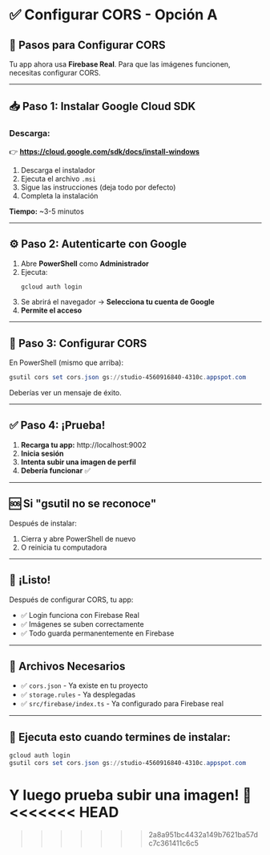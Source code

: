 # ✅ Configurar CORS - Opción A

## 🎯 Pasos para Configurar CORS

Tu app ahora usa **Firebase Real**. Para que las imágenes funcionen, necesitas configurar CORS.

---

## 📥 Paso 1: Instalar Google Cloud SDK

### Descarga:
👉 **https://cloud.google.com/sdk/docs/install-windows**

1. Descarga el instalador
2. Ejecuta el archivo `.msi`
3. Sigue las instrucciones (deja todo por defecto)
4. Completa la instalación

**Tiempo:** ~3-5 minutos

---

## ⚙️ Paso 2: Autenticarte con Google

1. Abre **PowerShell** como **Administrador**
2. Ejecuta:
   ```powershell
   gcloud auth login
   ```
3. Se abrirá el navegador → **Selecciona tu cuenta de Google**
4. **Permite el acceso**

---

## 🎯 Paso 3: Configurar CORS

En PowerShell (mismo que arriba):
```powershell
gsutil cors set cors.json gs://studio-4560916840-4310c.appspot.com
```

Deberías ver un mensaje de éxito.

---

## ✅ Paso 4: ¡Prueba!

1. **Recarga tu app:** http://localhost:9002
2. **Inicia sesión**
3. **Intenta subir una imagen de perfil**
4. **Debería funcionar** ✅

---

## 🆘 Si "gsutil no se reconoce"

Después de instalar:
1. Cierra y abre PowerShell de nuevo
2. O reinicia tu computadora

---

## 🎉 ¡Listo!

Después de configurar CORS, tu app:
- ✅ Login funciona con Firebase Real
- ✅ Imágenes se suben correctamente
- ✅ Todo guarda permanentemente en Firebase

---

## 📝 Archivos Necesarios

- ✅ `cors.json` - Ya existe en tu proyecto
- ✅ `storage.rules` - Ya desplegadas
- ✅ `src/firebase/index.ts` - Ya configurado para Firebase real

---

## 🚀 Ejecuta esto cuando termines de instalar:

```powershell
gcloud auth login
gsutil cors set cors.json gs://studio-4560916840-4310c.appspot.com
```

Y luego prueba subir una imagen! 🎉
<<<<<<< HEAD
=======


>>>>>>> 2a8a951bc4432a149b7621ba57dc7c361411c6c5
